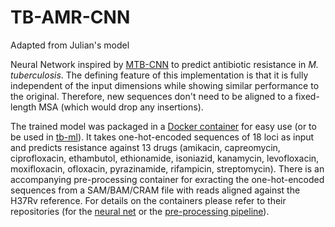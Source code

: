 # TB-AMR-CNN

Adapted from Julian's model

Neural Network inspired by [MTB-CNN](https://github.com/aggreen/MTB-CNN) to
predict antibiotic resistance in _M. tuberculosis_. The defining feature of this
implementation is that it is fully independent of the input dimensions while
showing similar performance to the original. Therefore, new sequences don't need
to be aligned to a fixed-length MSA (which would drop any insertions).

The trained model was packaged in a [Docker container](https://hub.docker.com/repository/docker/julibeg/tb-ml-neural-net-predictor-13-drugs)
for easy use (or to be used in [tb-ml](https://github.com/jodyphelan/tb-ml)).
It takes one-hot-encoded sequences of 18 loci as input and predicts resistance
against 13 drugs (amikacin, capreomycin, ciprofloxacin, ethambutol, ethionamide,
isoniazid, kanamycin, levofloxacin, moxifloxacin, ofloxacin, pyrazinamide,
rifampicin, streptomycin). There is an accompanying pre-processing container for
exracting the one-hot-encoded sequences from a SAM/BAM/CRAM file with reads aligned
against the H37Rv reference. For details on the containers please refer to their
repositories (for the 
[neural net](https://github.com/julibeg/tb-ml-containers/tree/main/neural_net_predictor_13_drugs)
or the [pre-processing pipeline](https://github.com/julibeg/tb-ml-containers/tree/main/one_hot_encode)).
